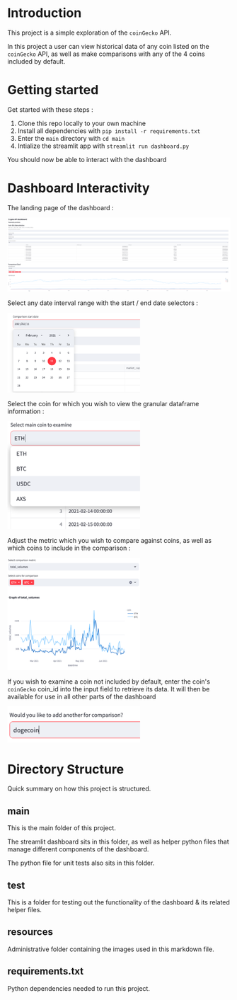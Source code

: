# Introduction
This project is a simple exploration of the `coinGecko` API. 

In this project a user can view historical data of any coin listed on the `coinGecko` API, as well as make comparisons with any of the 4 coins included by default. 

# Getting started
Get started with these steps : 

1. Clone this repo locally to your own machine
2. Install all dependencies with `pip install -r requirements.txt`
3. Enter the `main` directory with `cd main`
4. Intialize the streamlit app with `streamlit run dashboard.py`

You should now be able to interact with the dashboard

# Dashboard Interactivity
The landing page of the dashboard : 

![Landing_Page](./resources/landing_page.png)

Select any date interval range with the start / end date selectors :

<img src="resources/date_selector.png" width="300">

Select the coin for which you wish to view the granular dataframe information : 

<img src="resources/coin_select.png" width="300">

Adjust the metric which you wish to compare against coins, as well as which coins to include in the comparison : 

<img src="resources/comparison_view.png" width="300">

If you wish to examine a coin not included by default, enter the coin's `coinGecko` coin_id into the input field to retrieve its data. It will then be available for use in all other parts of the dashboard

<img src="resources/coin_add.png" width="300">

# Directory Structure
Quick summary on how this project is structured.

## main
This is the main folder of this project. 

The streamlit dashboard sits in this folder, as well as helper python files that manage different components of the dashboard. 

The python file for unit tests also sits in this folder. 

## test
This is a folder for testing out the functionality of the dashboard & its related helper files.

## resources
Administrative folder containing the images used in this markdown file.

## requirements.txt
Python dependencies needed to run this project. 



